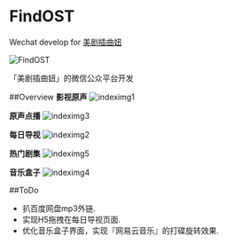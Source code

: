 # FindOST
Wechat develop for [美剧插曲妞](http://www.meijuchaquniu.com/) 

![FindOST](http://findost.5549bddfc863e.d01.nanoyun.com/findostLogo.jpg "美剧插曲妞Logo")

「美剧插曲妞」的微信公众平台开发

##Overview
**影视原声**
![indeximg1](http://findost.5549bddfc863e.d01.nanoyun.com/overview1.png "原声OST—-影视原声")

**原声点播**
![indeximg3](http://findost.5549bddfc863e.d01.nanoyun.com/overview3.png "原声OST--原声单薄")

**每日导视**
![indeximg2](http://findost.5549bddfc863e.d01.nanoyun.com/overview2.png "资讯资源--每日导视")

**热门剧集**
![indeximg5](http://findost.5549bddfc863e.d01.nanoyun.com/overview5.png "原声OST--热门剧集")

**音乐盒子**
![indeximg4](http://findost.5549bddfc863e.d01.nanoyun.com/overview4.png "资讯资源--音乐盒子")

##ToDo
+ 扒百度网盘mp3外链.
+ 实现H5拖拽在每日导视页面.
+ 优化音乐盒子界面，实现『网易云音乐』的打碟旋转效果.
